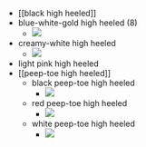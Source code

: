 - [[black high heeled]]
- blue-white-gold high heeled (8)
    - ![](https://firebasestorage.googleapis.com/v0/b/firescript-577a2.appspot.com/o/imgs%2Fapp%2FXELiu-NovaKG%2FY1Jy7EP1do.jpg?alt=media&token=720c40b2-9e21-489a-82b8-349c586b9de1)
- creamy-white high heeled
    - ![](https://firebasestorage.googleapis.com/v0/b/firescript-577a2.appspot.com/o/imgs%2Fapp%2FXELiu-NovaKG%2FzwKnTDCDlD.jpg?alt=media&token=1cef0454-415a-41b1-b73e-853838e8103d)
- light pink high heeled
- [[peep-toe high heeled]]
    - black peep-toe high heeled
        - ![](https://firebasestorage.googleapis.com/v0/b/firescript-577a2.appspot.com/o/imgs%2Fapp%2FXELiu-NovaKG%2FqZPlY648iJ.png?alt=media&token=9e114704-e627-41b1-aa73-7ca7fc75407e)
    - red peep-toe high heeled
        - ![](https://firebasestorage.googleapis.com/v0/b/firescript-577a2.appspot.com/o/imgs%2Fapp%2FXELiu-NovaKG%2FwTu9o4DVfO.png?alt=media&token=36f65a60-c365-46ec-ac5c-20473f561024)
    - white peep-toe high heeled
        - ![](https://firebasestorage.googleapis.com/v0/b/firescript-577a2.appspot.com/o/imgs%2Fapp%2FXELiu-NovaKG%2FL9to4BP7Ch.png?alt=media&token=b72f0f9b-d363-4713-9719-aed40ac77c91)
